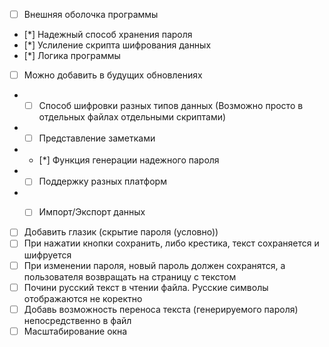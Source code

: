 - [ ]  Внешняя оболочка программы
- [*]  Надежный способ хранения пароля
- [*]  Услиление скрипта шифрования данных
- [*]  Логика программы

- [ ]  Можно добавить в будущих обновлениях
- - [ ] Способ шифровки разных типов данных (Возможно просто в отдельных файлах отдельными скриптами)
- - [ ] Представление заметками
- - [*] Функция генерации надежного пароля
- - [ ] Поддержку разных платформ
- - [ ] Импорт/Экспорт данных


- [ ] Добавить глазик (скрытие пароля (условно))
- [ ] При нажатии кнопки сохранить, либо крестика, текст сохраняется и шифруется
- [ ] При изменении пароля, новый пароль должен сохранятся, а пользователя возвращать на страницу с текстом
- [ ] Почини русский текст в чтении файла. Русские символы отображаются не коректно
- [ ] Добавь возможность переноса текста (генерируемого пароля) непосредственно в файл
- [ ] Масштабирование окна